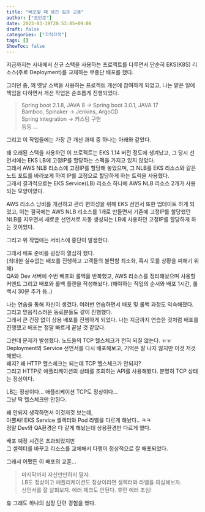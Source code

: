 ```yaml
---
title: "배포할 때 생긴 일과 교훈"
author: ["조민준"]
date: 2023-03-19T20:53:05+09:00
draft: false
categories: ["끄적끄적"]
tags: []
ShowToc: false
---
```


지금까지는 사내에서 신규 스택을 사용하는 프로젝트를 다루면서 단순히 EKS(K8S) 리소스(주로 Deployment)를 교체하는 무중단 배포를 했다.

그러던 중, 꽤 옛날 스택을 사용하는 프로젝트 개선에 참여하게 되었고, 나는 맡은 일에 책임을 다하면서 개선 작업은 순조롭게 진행되었다.

> Spring boot 2.1.8, JAVA 8 -> Spring boot 3.0.1, JAVA 17  
> Bamboo, Spinaker -> Jenkins, ArgoCD  
> Spring integration -> 커스텀 구현  
> 등등 ...

그리고 이 작업들에는 가장 큰 개선 과제 중 하나는 아래와 같았다.

꽤 오래된 스택을 사용하던 이 프로젝트는 EKS 1.14 버전 정도에 생겨났고, 그 당시 선언서에는 EKS LB에 고정IP를 할당하는 스펙을 가지고 있지 않았다.  
그래서 AWS NLB 리소스에 고정IP를 할당해 놓았으며, 그 NLB를 EKS 리소스와 같은 노드 포트를 바라보게 하여 IP를 고정으로 할당하게 하는 트릭을 사용했다.  
그래서 결과적으로는 EKS Service(LB) 리소스 하나에 AWS NLB 리소스 2개가 사용되는 모양이였다.

AWS 리소스 낭비를 개선하고 관리 편의성을 위해 EKS 선언서 또한 업데이트 하게 되었고, 이는 결국에는 AWS NLB 리소스를 1개로 만들면서 기존에 고정IP를 할당했던 NLB를 지우면서 새로운 선언서로 자동 생성되는 LB에 사용하던 고정IP를 할당하게 하는 것이었다.

그리고 위 작업에는 서비스에 중단이 발생한다.

그래서 배포 준비를 굉장히 열심히 했다.  
(최대한 실수없는 배포를 진행하고 고객들의 불편함 최소화, 혹시 모를 상황을 피해기 위해)  
QA와 Dev 서버에 수번 배포와 롤백을 반복했고, AWS 리소스를 정리해놨으며 사용할 커맨드 그리고 배포와 롤백 플랜을 작성해놨다. (해야하는 작업의 순서와 배포 1시간, 롤백시 30분 추가 등..)

나는 연습을 통해 자신이 생겼다. 여러번 연습하면서 배포 및 롤백 과정도 익숙해졌다. 그리고 믿음직스러운 동료분들도 같이 진행했다.  
그래서 큰 긴장 없이 상용 배포를 진행하게 되었다. 나는 지금까지 연습한 것처럼 배포를 진행했고 배포는 정말 빠르게 끝날 것 같았다.

그런데 문제가 발생했다. 노드들의 TCP 헬스체크가 전혀 되질 않는다. ㅠㅠ  
Deployment와 Service 선언서를 다시 배포해보고, 기억은 잘 나지 않지만 이것 저것 해봤다.  
왜지? 왜 HTTP 헬스체크는 되는데 TCP 헬스체크가 안되지?  
그리고 HTTP로 애플리케이션의 상태를 조회하는 API를 사용해봤다. 분명히 TCP 상태는 정상이다.

LB는 정상이다... 애플리케이션 TCP도 정상이다...  
그냥 딱 헬스체크만 안된다.

왜 안되지 생각하면서 이것저것 보는데,  
아뿔싸! EKS Service 셀렉터와 Pod 라벨을 다르게 해놨다.. ㅋㅋ  
정말 Dev와 QA환경은 다 같게 해놨는데 상용환경만 다르게 했다.

배포 예정 시간은 초과되었지만  
그 셀렉터를 바꾸고 리소스를 교체해서 다행이 정상적으로 잘 배포되었다.

그래서 어쨌든 이 배포의 교훈...

> 마지막까지 자신만만하지 말자.  
> LB도 정상이고 애플리케이션도 정상이라면 셀렉터와 라벨을 의심해보자.  
> 선언서를 잘 살펴보자. 에러 체크도 안된다. 휴먼 에러 조심!

휴 그래도 하나의 심장 단련 경험을 했다.

